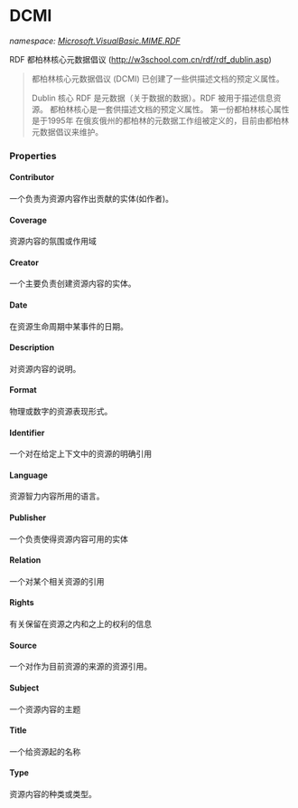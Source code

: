 ﻿# DCMI
_namespace: <a href="#" onClick="load('/docs/Microsoft.VisualBasic.MIME.RDF/index.md')">Microsoft.VisualBasic.MIME.RDF</a>_

RDF 都柏林核心元数据倡议
 (http://w3school.com.cn/rdf/rdf_dublin.asp)

> 
>  都柏林核心元数据倡议 (DCMI) 已创建了一些供描述文档的预定义属性。
>  
>  Dublin 核心
>  RDF 是元数据（关于数据的数据）。RDF 被用于描述信息资源。
>  都柏林核心是一套供描述文档的预定义属性。
>  第一份都柏林核心属性是于1995年 在俄亥俄州的都柏林的元数据工作组被定义的，目前由都柏林元数据倡议来维护。
>  



### Properties

#### Contributor
一个负责为资源内容作出贡献的实体(如作者)。
#### Coverage
资源内容的氛围或作用域
#### Creator
一个主要负责创建资源内容的实体。
#### Date
在资源生命周期中某事件的日期。
#### Description
对资源内容的说明。
#### Format
物理或数字的资源表现形式。
#### Identifier
一个对在给定上下文中的资源的明确引用
#### Language
资源智力内容所用的语言。
#### Publisher
一个负责使得资源内容可用的实体
#### Relation
一个对某个相关资源的引用
#### Rights
有关保留在资源之内和之上的权利的信息
#### Source
一个对作为目前资源的来源的资源引用。
#### Subject
一个资源内容的主题
#### Title
一个给资源起的名称
#### Type
资源内容的种类或类型。
